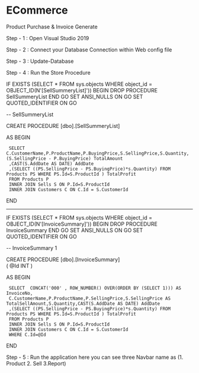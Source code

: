 # ECommerce
Product Purchase & Invoice Generate

Step - 1 : Open Visual Studio 2019

Step - 2 : Connect your Database Connection within Web config file

Step - 3 : Update-Database 

Step - 4 : Run the Store Procedure


IF  EXISTS (SELECT * FROM sys.objects WHERE object_id = OBJECT_ID(N'[SellSummeryList]'))
BEGIN
DROP PROCEDURE  SellSummeryList
END
GO
SET ANSI_NULLS ON
GO
SET QUOTED_IDENTIFIER ON
GO

--	SellSummeryList

CREATE PROCEDURE [dbo].[SellSummeryList]  

AS
BEGIN	

	 SELECT C.CustomerName,P.ProductName,P.BuyingPrice,S.SellingPrice,S.Quantity,(S.SellingPrice - P.BuyingPrice) TotalAmount
	 ,CAST(S.AddDate AS DATE) AddDate
	 ,(SELECT ((PS.SellingPrice - PS.BuyingPrice)*s.Quantity) FROM Products PS WHERE PS.Id=S.ProductId ) TotalProfit
	 FROM Products P
	 INNER JOIN Sells S ON P.Id=S.ProductId
	 INNER JOIN Customers C ON C.Id = S.CustomerId 	
END


----------------------------------------------------------------------------------------------------------------------

IF  EXISTS (SELECT * FROM sys.objects WHERE object_id = OBJECT_ID(N'[InvoiceSummary]'))
BEGIN
DROP PROCEDURE  InvoiceSummary
END
GO
SET ANSI_NULLS ON
GO
SET QUOTED_IDENTIFIER ON
GO

--	InvoiceSummary 1

CREATE PROCEDURE [dbo].[InvoiceSummary]  
(
	@Id INT
)

AS
BEGIN	


	 SELECT  CONCAT('000' , ROW_NUMBER() OVER(ORDER BY (SELECT 1))) AS InvoiceNo,
	 C.CustomerName,P.ProductName,P.SellingPrice,S.SellingPrice AS TotalSellAmount,S.Quantity,CAST(S.AddDate AS DATE) AddDate
	 ,(SELECT ((PS.SellingPrice - PS.BuyingPrice)*s.Quantity) FROM Products PS WHERE PS.Id=S.ProductId ) TotalProfit
	 FROM Products P
	 INNER JOIN Sells S ON P.Id=S.ProductId
	 INNER JOIN Customers C ON C.Id = S.CustomerId 	
	 WHERE C.Id=@Id
END



Step - 5 : Run the application here you can see three Navbar name as (1. Product 2. Sell 3.Report)



